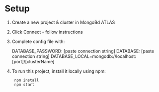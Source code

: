 # Setup

1. Create a new project & cluster in MongoBd ATLAS

2. Click Connect - follow instructions 

3. Complete config file with:

    DATABASE_PASSWORD: [paste connection string]
    DATABASE: [paste connection string]
    DATABASE_LOCAL=mongodb://localhost:[port]/[clusterName]

4. To run this project, install it locally using npm:

        npm install
        npm start

